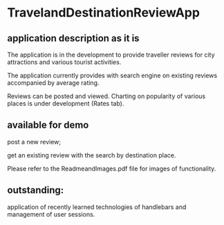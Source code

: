 # TravelandDestinationReviewApp

 
## application description as it is

The application is in the development to provide traveller reviews for city attractions and various tourist activities.

The application currently provides with search engine on existing reviews accompanied by average rating.

Reviews can be posted and viewed. Charting on popularity of various places is under development (Rates tab).


## available for demo

post a new review;

get an existing review with the search by destination place.

Please refer to the ReadmeandImages.pdf file for images of functionality.


## outstanding:

application of recently learned technologies of handlebars and management of user sessions.

